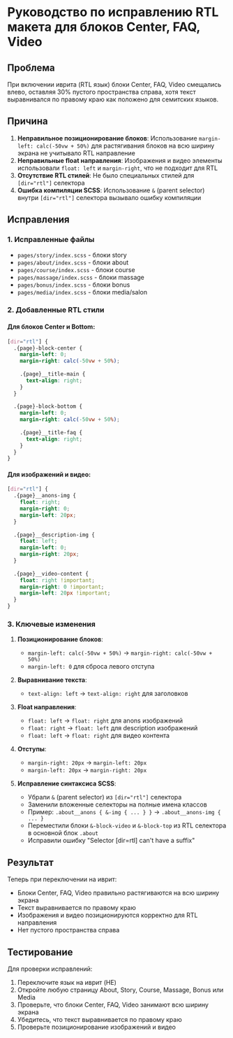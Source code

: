# Руководство по исправлению RTL макета для блоков Center, FAQ, Video

## Проблема
При включении иврита (RTL язык) блоки Center, FAQ, Video смещались влево, оставляя 30% пустого пространства справа, хотя текст выравнивался по правому краю как положено для семитских языков.

## Причина
1. **Неправильное позиционирование блоков**: Использование `margin-left: calc(-50vw + 50%)` для растягивания блоков на всю ширину экрана не учитывало RTL направление
2. **Неправильные float направления**: Изображения и видео элементы использовали `float: left` и `margin-right`, что не подходит для RTL
3. **Отсутствие RTL стилей**: Не было специальных стилей для `[dir="rtl"]` селектора
4. **Ошибка компиляции SCSS**: Использование `&` (parent selector) внутри `[dir="rtl"]` селектора вызывало ошибку компиляции

## Исправления

### 1. Исправленные файлы
- `pages/story/index.scss` - блоки story
- `pages/about/index.scss` - блоки about  
- `pages/course/index.scss` - блоки course
- `pages/massage/index.scss` - блоки massage
- `pages/bonus/index.scss` - блоки bonus
- `pages/media/index.scss` - блоки media/salon

### 2. Добавленные RTL стили

#### Для блоков Center и Bottom:
```scss
[dir="rtl"] {
  .{page}-block-center {
    margin-left: 0;
    margin-right: calc(-50vw + 50%);
    
    .{page}__title-main {
      text-align: right;
    }
  }
  
  .{page}-block-bottom {
    margin-left: 0;
    margin-right: calc(-50vw + 50%);
    
    .{page}__title-faq {
      text-align: right;
    }
  }
}
```

#### Для изображений и видео:
```scss
[dir="rtl"] {
  .{page}__anons-img {
    float: right;
    margin-right: 0;
    margin-left: 20px;
  }
  
  .{page}__description-img {
    float: left;
    margin-left: 0;
    margin-right: 20px;
  }
  
  .{page}__video-content {
    float: right !important;
    margin-right: 0 !important;
    margin-left: 20px !important;
  }
}
```

### 3. Ключевые изменения

1. **Позиционирование блоков**: 
   - `margin-left: calc(-50vw + 50%)` → `margin-right: calc(-50vw + 50%)`
   - `margin-left: 0` для сброса левого отступа

2. **Выравнивание текста**:
   - `text-align: left` → `text-align: right` для заголовков

3. **Float направления**:
   - `float: left` → `float: right` для anons изображений
   - `float: right` → `float: left` для description изображений
   - `float: left` → `float: right` для видео контента

4. **Отступы**:
   - `margin-right: 20px` → `margin-left: 20px`
   - `margin-left: 20px` → `margin-right: 20px`

5. **Исправление синтаксиса SCSS**:
   - Убрали `&` (parent selector) из `[dir="rtl"]` селектора
   - Заменили вложенные селекторы на полные имена классов
   - Пример: `.about__anons { &-img { ... } }` → `.about__anons-img { ... }`
   - Переместили блоки `&-block-video` и `&-block-top` из RTL селектора в основной блок `.about`
   - Исправили ошибку "Selector [dir=rtl] can't have a suffix"

## Результат
Теперь при переключении на иврит:
- Блоки Center, FAQ, Video правильно растягиваются на всю ширину экрана
- Текст выравнивается по правому краю
- Изображения и видео позиционируются корректно для RTL направления
- Нет пустого пространства справа

## Тестирование
Для проверки исправлений:
1. Переключите язык на иврит (HE)
2. Откройте любую страницу About, Story, Course, Massage, Bonus или Media
3. Проверьте, что блоки Center, FAQ, Video занимают всю ширину экрана
4. Убедитесь, что текст выравнивается по правому краю
5. Проверьте позиционирование изображений и видео
